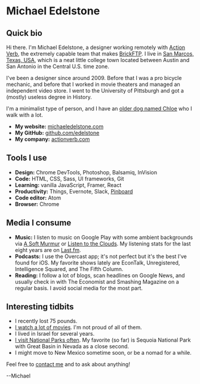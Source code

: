 # Michael Edelstone

## Quick bio
Hi there. I'm Michael Edelstone, a designer working remotely with [Action Verb](http://actionverb.com/), the extremely capable team that makes [BrickFTP](https://brickftp.com). I live in [San Marcos, Texas, USA](https://goo.gl/maps/XV5BuN1iLfM2), which is a neat little college town located between Austin and San Antonio in the Central U.S. time zone.

I've been a designer since around 2009. Before that I was a pro bicycle mechanic, and before that I worked in movie theaters and managed an independent video store. I went to the University of Pittsburgh and got a (mostly) useless degree in History.

I'm a minimalist type of person, and I have an [older dog named Chloe](https://goo.gl/photos/fPjx3izDvSSz9euR7) who I walk with a lot.

- **My website:** [michaeledelstone.com](http://michaeledelstone.com)
- **My GitHub:** [github.com/edelstone](https://github.com/edelstone)
- **My company:** [actionverb.com](https://actionverb.com)

## Tools I use
 - **Design:** Chrome DevTools, Photoshop, Balsamiq, InVision
 - **Code:** HTML, CSS, Sass, UI frameworks, Git
 - **Learning:** vanilla JavaScript, Framer, React
 - **Productivity:** Things, Evernote, Slack, [Pinboard](https://pinboard.in/u:tsanzer)
 - **Code editor:** Atom
 - **Browser:** Chrome

## Media I consume
 - **Music:** I listen to music on Google Play with some ambient backgrounds via [A Soft Murmur](http://asoftmurmur.com/) or [Listen to the Clouds](http://listentothe.cloud/). My listening stats for the last eight years are on [Last.fm](http://www.last.fm/user/tsanzer).
 - **Podcasts:** I use the Overcast app; it's not perfect but it's the best I've found for iOS. My favorite shows lately are EconTalk, Unregistered, Intelligence Squared, and The Fifth Column.
 - **Reading:** I follow a lot of blogs, scan headlines on Google News, and usually check in with The Economist and Smashing Magazine on a regular basis. I avoid social media for the most part.

## Interesting tidbits
 - I recently lost 75 pounds.
 - [I watch a lot of movies](http://www.imdb.com/list/ls062779538/?sort=created:desc). I'm not proud of all of them.
 - I lived in Israel for several years.
 - [I visit National Parks often](https://drive.google.com/open?id=18UmsEMmCnD-Nw_pzG3fmYnuURfY&usp=sharing). My favorite (so far) is Sequoia National Park with Great Basin in Nevada as a close second.
 - I might move to New Mexico sometime soon, or be a nomad for a while.

Feel free to [contact me](http://michaeledelstone.com/contact) and to ask about anything!

--Michael

